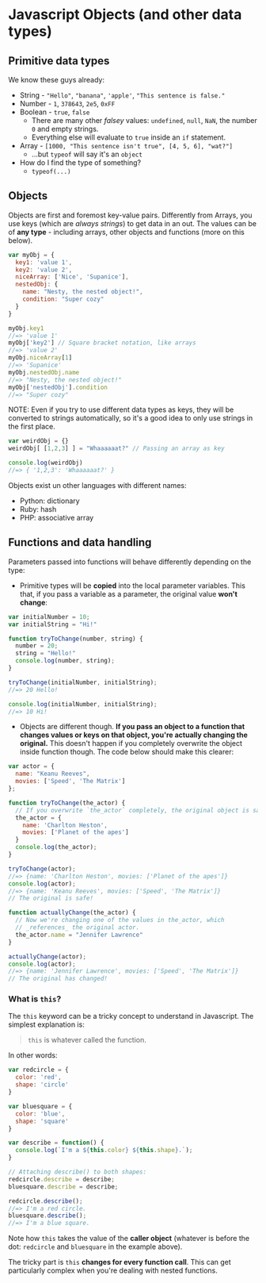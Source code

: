 # Javascript Objects (and other data types)

## Primitive data types

We know these guys already:

* String - `"Hello"`, `"banana"`, `'apple'`, `"This sentence is false."`
* Number - `1`, `378643`, `2e5`, `0xFF`
* Boolean - `true`, `false`
  * There are many other _falsey_ values: `undefined`, `null`, `NaN`, the number `0` and empty strings.
  * Everything else will evaluate to `true` inside an `if` statement.
* Array - `[1000, "This sentence isn't true", [4, 5, 6], "wat?"]`
  * ...but `typeof` will say it's an `object`
* How do I find the type of something?
  * `typeof(...)`

## Objects

Objects are first and foremost key-value pairs. Differently from Arrays, you use keys (which are _always strings_) to get data in an out. The values can be of **any type** - including arrays, other objects and functions (more on this below).

```js
var myObj = {
  key1: 'value 1',
  key2: 'value 2',
  niceArray: ['Nice', 'Supanice'],
  nestedObj: {
    name: "Nesty, the nested object!",
    condition: "Super cozy"
  }
}

myObj.key1
//=> 'value 1'
myObj['key2'] // Square bracket notation, like arrays
//=> 'value 2'
myObj.niceArray[1]
//=> 'Supanice'
myObj.nestedObj.name
//=> "Nesty, the nested object!"
myObj['nestedObj'].condition
//=> "Super cozy"
```

NOTE: Even if you try to use different data types as keys, they will be converted to strings automatically, so it's a good idea to only use strings in the first place.

```js
var weirdObj = {}
weirdObj[ [1,2,3] ] = "Whaaaaaat?" // Passing an array as key

console.log(weirdObj)
//=> { '1,2,3': 'Whaaaaaat?' }
```

Objects exist un other languages with different names:
* Python: dictionary
* Ruby: hash
* PHP: associative array  

## Functions and data handling

Parameters passed into functions will behave differently depending on the type:

* Primitive types will be **copied** into the local parameter variables. This that, if you pass a variable as a parameter, the original value **won't change**:
```js
var initialNumber = 10;
var initialString = "Hi!"

function tryToChange(number, string) {
  number = 20;
  string = "Hello!"
  console.log(number, string);
}

tryToChange(initialNumber, initialString);
//=> 20 Hello!

console.log(initialNumber, initialString);
//=> 10 Hi!
```

* Objects are different though. **If you pass an object to a function that changes values or keys on that object, you're actually changing the original.** This doesn't happen if you completely overwrite the object inside function though. The code below should make this clearer:
```js
var actor = {
  name: "Keanu Reeves",
  movies: ['Speed', 'The Matrix']
};

function tryToChange(the_actor) {
  // If you overwrite `the_actor` completely, the original object is safe
  the_actor = {
    name: 'Charlton Heston',
    movies: ['Planet of the apes']
  }
  console.log(the_actor);
}

tryToChange(actor);
//=> {name: 'Charlton Heston', movies: ['Planet of the apes']}
console.log(actor);
//=> {name: 'Keanu Reeves', movies: ['Speed', 'The Matrix']}
// The original is safe!

function actuallyChange(the_actor) {
  // Now we're changing one of the values in the_actor, which
  // _references_ the original actor.
  the_actor.name = "Jennifer Lawrence"
}

actuallyChange(actor);
console.log(actor);
//=> {name: 'Jennifer Lawrence', movies: ['Speed', 'The Matrix']}
// The original has changed!
```

### What is `this`?

The `this` keyword can be a tricky concept to understand in Javascript. The simplest explanation is:

> `this` is whatever called the function.

In other words:
```js
var redcircle = {
  color: 'red',
  shape: 'circle'
}

var bluesquare = {
  color: 'blue',
  shape: 'square'
}

var describe = function() {
  console.log(`I'm a ${this.color} ${this.shape}.`);
}

// Attaching describe() to both shapes:
redcircle.describe = describe;
bluesquare.describe = describe;

redcircle.describe();
//=> I'm a red circle.
bluesquare.describe();
//=> I'm a blue square.
```

Note how `this` takes the value of the **caller object** (whatever is before the dot: `redcircle` and `bluesquare` in the example above).

The tricky part is `this` **changes for every function call**. This can get particularly complex when you're dealing with nested functions.
